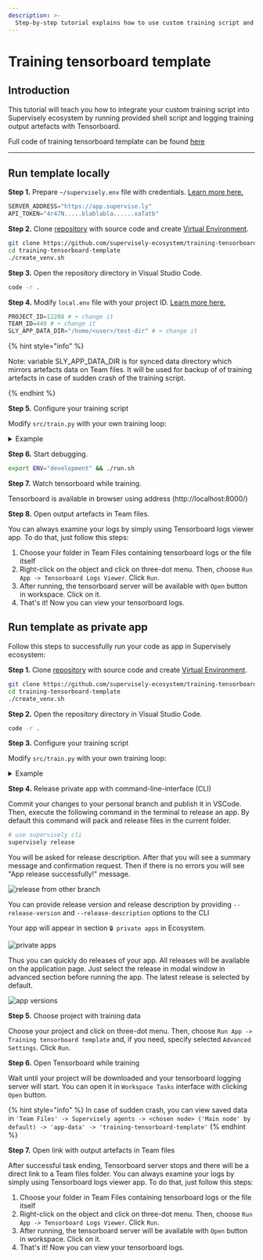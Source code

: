 ```yaml
---
description: >-
  Step-by-step tutorial explains how to use custom training script and log results in Tensorboard
---
```


# Training tensorboard template

## Introduction

This tutorial will teach you how to integrate your custom training script into Supervisely ecosystem by running provided shell script and logging training output artefacts with Tensorboard.

Full code of training tensorboard template can be found [here](https://github.com/supervisely-ecosystem/training-tensorboard-template)

<!-- ![training-tensorboard\_template]() -->

***

## Run template locally

**Step 1.** Prepare `~/supervisely.env` file with credentials. [Learn more here.](../../getting-started/basics-of-authentication.md#use-.env-file-recommended)

```python
SERVER_ADDRESS="https://app.supervise.ly"
API_TOKEN="4r47N.....blablabla......xaTatb" 
```


**Step 2.** Clone [repository](https://github.com/supervisely-ecosystem/training-tensorboard-template) with source code and create [Virtual Environment](https://docs.python.org/3/library/venv.html).

```bash
git clone https://github.com/supervisely-ecosystem/training-tensorboard-template
cd training-tensorboard-template
./create_venv.sh
```

**Step 3.** Open the repository directory in Visual Studio Code.

```bash
code -r .
```

**Step 4.** Modify `local.env` file with your project ID. [Learn more here.](https://developer.supervise.ly/getting-started/environment-variables)

```python
PROJECT_ID=12208 # ⬅️ change it
TEAM_ID=449 # ⬅️ change it
SLY_APP_DATA_DIR="/home/<user>/test-dir" # ⬅️ change it
```

{% hint style="info" %}

Note: variable SLY_APP_DATA_DIR is for synced data directory which mirrors artefacts data on Team files. It will be used for backup of of training artefacts in case of sudden crash of the training script.

{% endhint %}

**Step 5.** Configure your training script

Modify `src/train.py` with your own training loop:

<details>

<summary>Example</summary>

```python

def train(input_dir: str, output_dir: str) -> None:
    """
    Gets data from input_dir, trains a model, generates artefacts as output data,
    and logs the training process. Generated artefacts backed up using synced_dir.
    """
    print(f"Opening data from {input_dir}...")

    files = os.listdir(input_dir)
    print('Number of objects in input directory:', len(files))

    if not os.path.exists(output_dir):
        os.makedirs(output_dir)

    # Start a TensorBoard writer
    writer = SummaryWriter(output_dir)

    print("Training model...")
    print(f"Generating output artifacts in {output_dir}...")

    # initializing loop with dummy data...
    n_iter = 30
    progress = sly.Progress(message='Training...', total_cnt=n_iter) # progress bar in workspace tasks output

    for step in range(n_iter):

        time.sleep(5) # imitates training process
        loss = 1.0 / (step + 1)

        # Log the data to TensorBoard
        writer.add_scalar('Loss', loss, step)
        print(f"Step [{step}]: loss={loss:.4f}")


        file_path = os.path.join(output_dir, f'step_{str(step).zfill(len(str(n_iter)))}.txt')
        # create artefacts
        with open(file_path, 'w') as f:
            f.write(f"Step [{step}]: loss={loss:.4f}")

        progress.iter_done_report() # update progress bar

    # Close the TensorBoard writer
    writer.close()

    print(f"Artefacts generated in {output_dir}!")
```

</details>


**Step 6.** Start debugging.

```bash
export ENV="development" && ./run.sh
```

**Step 7.** Watch tensorboard while training.

Tensorboard is available in browser using address (http://localhost:8000/)

**Step 8.** Open output artefacts in Team files.

You can always examine your logs by simply using Tensorboard logs viewer app. To do that, just follow this steps:

1. Choose your folder in Team Files containing tensorboard logs or the file itself
2. Right-click on the object and click on three-dot menu. Then, choose `Run App -> Tensorboard Logs Viewer`. Click `Run`.
3. After running, the tensorboard server will be available with `Open` button in workspace. Click on it.
4. That's it! Now you can view your tensorboard logs.

## Run template as private app

Follow this steps to successfully run your code as app in Supervisely ecosystem:

**Step 1.** Clone [repository](https://github.com/supervisely-ecosystem/training-tensorboard-template) with source code and create [Virtual Environment](https://docs.python.org/3/library/venv.html).

```bash
git clone https://github.com/supervisely-ecosystem/training-tensorboard-template
cd training-tensorboard-template
./create_venv.sh
```

**Step 2.** Open the repository directory in Visual Studio Code.

```bash
code -r .
```

**Step 3.** Configure your training script

Modify `src/train.py` with your own training loop:

<details>

<summary>Example</summary>

```python

def train(input_dir: str, output_dir: str) -> None:
    """
    Gets data from input_dir, trains a model, generates artefacts as output data,
    and logs the training process. Generated artefacts backed up using synced_dir.
    """
    print(f"Opening data from {input_dir}...")

    files = os.listdir(input_dir)
    print('Number of objects in input directory:', len(files))

    if not os.path.exists(output_dir):
        os.makedirs(output_dir)

    # Start a TensorBoard writer
    writer = SummaryWriter(output_dir)

    print("Training model...")
    print(f"Generating output artifacts in {output_dir}...")

    # initializing loop with dummy data...
    n_iter = 30
    progress = sly.Progress(message='Training...', total_cnt=n_iter) # progress bar in workspace tasks output

    for step in range(n_iter):

        time.sleep(5) # imitates training process
        loss = 1.0 / (step + 1)

        # Log the data to TensorBoard
        writer.add_scalar('Loss', loss, step)
        print(f"Step [{step}]: loss={loss:.4f}")


        file_path = os.path.join(output_dir, f'step_{str(step).zfill(len(str(n_iter)))}.txt')
        # create artefacts
        with open(file_path, 'w') as f:
            f.write(f"Step [{step}]: loss={loss:.4f}")

        progress.iter_done_report() # update progress bar

    # Close the TensorBoard writer
    writer.close()

    print(f"Artefacts generated in {output_dir}!")
```

</details>

**Step 4.** Release private app with command-line-interface (CLI)

Commit your changes to your personal branch and publish it in VSCode. Then, execute the following command in the terminal to release an app. By default this command will pack and release files in the current folder.

```bash
# use supervisely cli
supervisely release
```

You will be asked for release description. After that you will see a summary message and confirmation request. Then if there is no errors you will see "App release successfully!" message.

![release from other branch](https://user-images.githubusercontent.com/61844772/225957782-2c6557e4-93ed-4ab2-a40e-4268b7110976.png)

You can provide release version and release description by providing `--release-version` and `--release-description` options to the CLI

Your app will appear in section `🔒 private apps` in Ecosystem.

![private apps](https://user-images.githubusercontent.com/12828725/205959921-7d631cb5-c1fc-4b0c-99d5-f2260c96708d.png)

Thus you can quickly do releases of your app. All releases will be available on the application page. Just select the release in modal window in advanced section before running the app. The latest release is selected by default.

![app versions](https://user-images.githubusercontent.com/12828725/205960656-615803f0-c081-4086-b7ba-45f4bbc60cb6.png)



**Step 5.** Choose project with training data

Choose your project and click on three-dot menu. Then, choose `Run App -> Training tensorboard template` and, if you need, specify selected `Advanced Settings`. Click `Run`.

<!-- ![training-tensorboard\_template]() -->

**Step 6.** Open Tensorboard while training

Wait until your project will be downloaded and your tensorboard logging server will start. You can open it in `Workspace Tasks` interface with clicking `Open` button.

{% hint style="info" %}
In case of sudden crash, you can view saved data in `'Team Files' -> Supervisely agents -> <chosen node> ('Main node' by default) -> 'app-data' -> 'training-tensorboard-template'`
{% endhint %}

<!-- ![training-tensorboard\_template]() -->

**Step 7.** Open link with output artefacts in Team files

After successful task ending, Tensorboard server stops and there will be a direct link to a Team files folder. You can always examine your logs by simply using Tensorboard logs viewer app. To do that, just follow this steps:

1. Choose your folder in Team Files containing tensorboard logs or the file itself
2. Right-click on the object and click on three-dot menu. Then, choose `Run App -> Tensorboard Logs Viewer`. Click `Run`.
3. After running, the tensorboard server will be available with `Open` button in workspace. Click on it.
4. That's it! Now you can view your tensorboard logs.